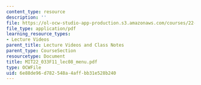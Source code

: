 ```yaml
---
content_type: resource
description: ''
file: https://ol-ocw-studio-app-production.s3.amazonaws.com/courses/22-033-nuclear-systems-design-project-fall-2011/6e88de96d782548a4affbb31e528b240_MIT22_033F11_lec08_menu.pdf
file_type: application/pdf
learning_resource_types:
- Lecture Videos
parent_title: Lecture Videos and Class Notes
parent_type: CourseSection
resourcetype: Document
title: MIT22_033F11_lec08_menu.pdf
type: OCWFile
uid: 6e88de96-d782-548a-4aff-bb31e528b240
---
```

